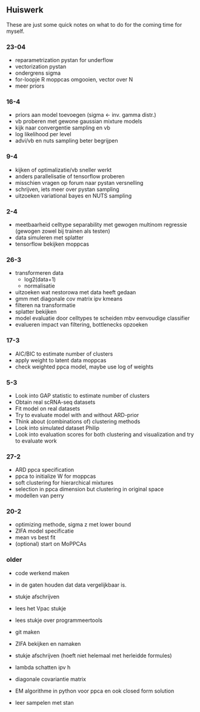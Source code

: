 ## Huiswerk
These are just some quick notes on what to do for the coming time for 
myself.

### 23-04
- reparametrization pystan for underflow
- vectorization pystan
- ondergrens sigma
- for-loopje R moppcas omgooien, vector over N
- meer priors

### 16-4
- priors aan model toevoegen (sigma <- inv. gamma distr.)
- vb proberen met gewone gaussian mixture models
- kijk naar convergentie sampling en vb
- log likelihood per level
- advi/vb en nuts sampling beter begrijpen


### 9-4
- kijken of optimalizatie/vb sneller werkt
- anders parallelisatie of tensorflow proberen
- misschien vragen op forum naar pystan versnelling
- schrijven, iets meer over pystan sampling
- uitzoeken variational bayes en NUTS sampling


### 2-4
- meetbaarheid celltype separability met gewogen multinom regressie (gewogen zowel bij trainen als testen)
- data simuleren met splatter
- tensorflow bekijken moppcas


### 26-3
- transformeren data
	- log2(data+1)
	- normalisatie
- uitzoeken wat nestorowa met data heeft gedaan
- gmm met diagonale cov matrix ipv kmeans
- filteren na transformatie
- splatter bekijken
- model evaluatie door celltypes te scheiden mbv eenvoudige classifier
- evalueren impact van filtering, bottlenecks opzoeken


### 17-3
- AIC/BIC to estimate number of clusters
- apply weight to latent data moppcas
- check weighted ppca model, maybe use log of weights

### 5-3
- Look into GAP statistic to estimate number of clusters
- Obtain real scRNA-seq datasets
- Fit model on real datasets
- Try to evaluate model with and without ARD-prior
- Think about (combinations of) clustering methods
- Look into simulated dataset Philip
- Look into evaluation scores for both clustering and visualization and 
try to evaluate work

### 27-2
- ARD ppca specification
- ppca to initialize W for moppcas
- soft clustering for hierarchical mixtures
- selection in ppca dimension but clustering in original space
- modellen van perry

### 20-2
- optimizing methode, sigma z met lower bound
- ZIFA model specificatie
- mean vs best fit
- (optional) start on MoPPCAs

### older
- code werkend maken
- in de gaten houden dat data vergelijkbaar is.

- stukje afschrijven
- lees het Vpac stukje
- lees stukje over programmeertools


- git maken
- ZIFA bekijken en namaken
- stukje afschrijven (hoeft niet helemaal met herleidde formules)

- lambda schatten ipv h
- diagonale covariantie matrix

- EM algorithme in python voor ppca en ook closed form solution
- leer sampelen met stan
